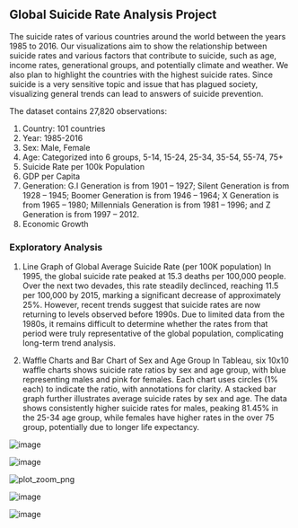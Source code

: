 ##  Global Suicide Rate Analysis Project

The suicide rates of various countries around the world between the years 1985 to 2016. Our visualizations aim to show the relationship between suicide rates and various factors that contribute to suicide, such as age, income rates, generational groups, and potentially climate and weather. We also plan to highlight the countries with the highest suicide rates.  Since suicide is a very sensitive topic and issue that has plagued society, visualizing general trends can lead to answers of suicide prevention. 

The dataset contains 27,820 observations: 
1. Country: 101 countries
2. Year: 1985-2016
3. Sex: Male, Female
4. Age: Categorized into 6 groups, 5-14, 15-24, 25-34, 35-54, 55-74, 75+
5. Suicide Rate per 100k Population
6. GDP per Capita
7. Generation: G.I Generation is from 1901 – 1927;
               Silent Generation is from 1928 – 1945;
               Boomer Generation is from 1946 – 1964;
               X Generation is from 1965 – 1980;
               Millennials Generation is from 1981 – 1996;
               and Z Generation is from 1997 – 2012. 
9. Economic Growth 

### Exploratory Analysis

1. Line Graph of Global Average Suicide Rate (per 100K population)
In 1995, the global suicide rate peaked at 15.3 deaths per 100,000 people. Over the next two devades, this rate steadily declinced, reaching 11.5 per 100,000 by 2015, marking a significant decrease of approximately 25%. However, recent trends suggest that suicide rates are now returning to levels observed before 1990s. Due to limited data from the 1980s, it remains difficult to determine whether the rates from that period were truly representative of the global population, complicating long-term trend analysis.

2. Waffle Charts and Bar Chart of Sex and Age Group
In Tableau, six 10x10 waffle charts shows suicide rate ratios by sex and age group, with blue representing males and pink for females. Each chart uses circles (1% each) to indicate the ratio, with annotations for clarity. A stacked bar graph further illustrates average suicide rates by sex and age. The data shows consistently higher suicide rates for males, peaking 81.45% in the 25-34 age group, while females have higher rates in the over 75 group, potentially due to longer life expectancy. 

![image](https://github.com/user-attachments/assets/c18b601a-b179-4473-94e7-da64a5f216ca)


![image](https://github.com/user-attachments/assets/bf66e519-e8cd-424f-afba-c77962eed0f2)


![plot_zoom_png](https://github.com/user-attachments/assets/42702720-9026-448d-8279-6a35d38cf86a)

![image](https://github.com/user-attachments/assets/ee455a4b-49ce-42fb-ad72-0e58f944a91e)

![image](https://github.com/user-attachments/assets/7b3d020e-99da-4009-9d0e-8b8ce63d2f9e)

